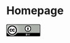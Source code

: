 # Homepage

[![CC-BY 4.0](./assets/cc-by_88x31.png)](https://creativecommons.org/licenses/by/4.0/ "CC-BY 4.0")